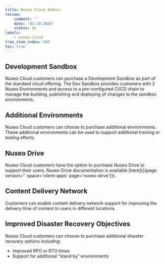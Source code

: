 ```yaml
---
title: Nuxeo Cloud Addons
review:
    comment: ''
    date: '03-19-2020'
    status: ok
labels:
    - nuxeo-cloud
tree_item_index: 500
toc: true
---
```


## Development Sandbox

Nuxeo Cloud customers can purchase a Development Sandbox as part of the standard cloud offering. The Dev Sandbox provides customers with 2 Nuxeo Environments and access to a pre-configured CI/CD chain to manage the building, publishing and deploying of changes to the sandbox environments. 

## Additional Environments

Nuxeo Cloud customers can choose to purchase additional environments. These additional environments can be used to support additional training or testing efforts. 

## Nuxeo Drive

Nuxeo Cloud customers have the option to purchase Nuxeo Drive to support their users. Nuxeo Drive documentation is available [here]({{page version='' space='client-apps' page='nuxeo-drive'}}).

## Content Delivery Network

Customers can enable content delivery network support for improving the delivery time of content to users in different locations.

## Improved Disaster Recovery Objectives

Nuxeo Cloud customers can choose to purchase additional disaster recovery options including:
- Improved RPO or RTO times
- Support for additional “stand by” environments
